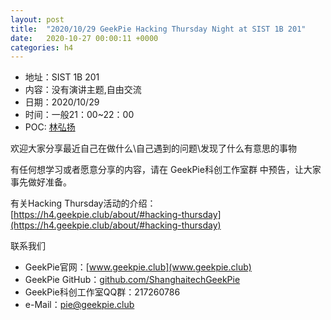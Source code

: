 ```yaml
---
layout: post
title:  "2020/10/29 GeekPie Hacking Thursday Night at SIST 1B 201"
date:   2020-10-27 00:00:11 +0000
categories: h4
---
```

- 地址：SIST 1B 201
- 内容：没有演讲主题,自由交流
- 日期：2020/10/29 
- 时间：一般21：00~22：00
- POC: [林弘扬](mailto://linhy@shanghaitech.edu.cn)

欢迎大家分享最近自己在做什么\自己遇到的问题\发现了什么有意思的事物

有任何想学习或者愿意分享的内容，请在 GeekPie科创工作室群 中预告，让大家事先做好准备。

有关Hacking Thursday活动的介绍：
[https://h4.geekpie.club/about/#hacking-thursday](https://h4.geekpie.club/about/#hacking-thursday)

联系我们
- GeekPie官网：[www.geekpie.club](www.geekpie.club)
- GeekPie GitHub：[github.com/ShanghaitechGeekPie](github.com/ShanghaitechGeekPie)
- GeekPie科创工作室QQ群：217260786
- e-Mail：[pie@geekpie.club](mailto://pie@geekpie.club)


